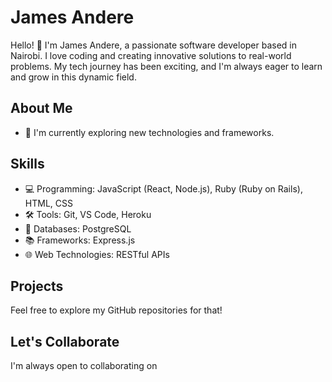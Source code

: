 # James Andere


Hello! 👋 I'm James Andere, a passionate software developer based in Nairobi. I love coding and creating innovative solutions to real-world problems. My tech journey has been exciting, and I'm always eager to learn and grow in this dynamic field.

## About Me

- 🌱 I'm currently exploring new technologies and frameworks.


## Skills

- 💻 Programming: JavaScript (React, Node.js), Ruby (Ruby on Rails), HTML, CSS
- 🛠️ Tools: Git, VS Code, Heroku
- 🧰 Databases: PostgreSQL
- 📚 Frameworks: Express.js
- 🌐 Web Technologies: RESTful APIs

## Projects

Feel free to explore my GitHub repositories for that!

## Let's Collaborate

I'm always open to collaborating on

 

